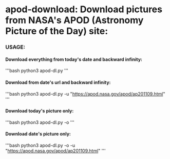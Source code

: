 # apod-download:  Download pictures from NASA's APOD (Astronomy Picture of the Day) site:
### USAGE:

#### Download everything from today's date and backward infinity:
'''bash
python3 apod-dl.py 
'''

#### Download from date's url and backward infinity:
'''bash
python3 apod-dl.py -u "https://apod.nasa.gov/apod/ap201109.html"
'''

#### Download today's picture only:
'''bash
python3 apod-dl.py -o
'''

#### Download date's picture only:
'''bash
python3 apod-dl.py -o -u "https://apod.nasa.gov/apod/ap201109.html"
'''


